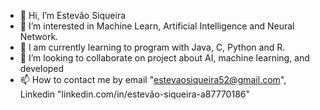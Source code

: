 - 👋 Hi, I’m Estevão Siqueira
- 👀 I’m interested in Machine Learn, Artificial Intelligence and Neural Network.
- 🌱 I am currently learning to program with Java, C, Python and R.
- 💞️ I’m looking to collaborate on project about AI, machine learning, and developed
- 📫 How to contact me by email "estevaosiqueira52@gmail.com", Linkedin "linkedin.com/in/estevão-siqueira-a87770186"

<!---
EstevaoSiqui/EstevaoSiqui is a ✨ special ✨ repository because its `README.md` (this file) appears on your GitHub profile.
You can click the Preview link to take a look at your changes.
--->
